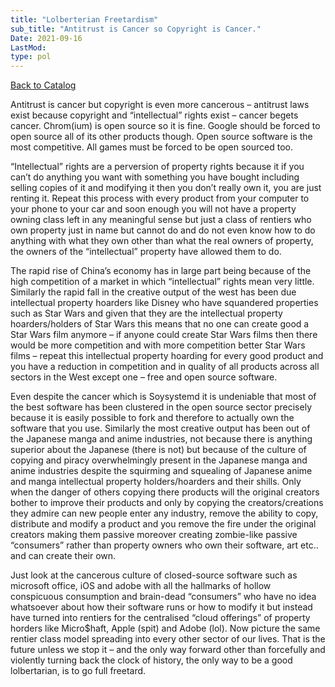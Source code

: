 ```yaml
---
title: "Lolberterian Freetardism"
sub_title: "Antitrust is Cancer so Copyright is Cancer."
Date: 2021-09-16
LastMod:
type: pol
---
```


[Back to Catalog](/)

Antitrust is cancer but copyright is even more cancerous – antitrust laws exist because copyright and “intellectual” rights exist – cancer begets cancer. Chrom(ium) is open source so it is fine. Google should be forced to open source all of its other products though. Open source software is the most competitive. All games must be forced to be open sourced too.

“Intellectual” rights are a perversion of property rights because it if you can’t do anything you want with something you have bought including selling copies of it and modifying it then you don’t really own it, you are just renting it. Repeat this process with every product from your computer to your phone to your car and soon enough you will not have a property owning class left in any meaningful sense but just a class of rentiers who own property just in name but cannot do and do not even know how to do anything with what they own other than what the real owners of property, the owners of the “intellectual” property have allowed them to do.

The rapid rise of China’s economy has in large part being because of the high competition of a market in which “intellectual” rights mean very little. Similarly the rapid fall in the creative output of the west has been due intellectual property hoarders like Disney who have squandered properties such as Star Wars and given that they are the intellectual property hoarders/holders of Star Wars this means that no one can create good a Star Wars film anymore – if anyone could create Star Wars films then there would be more competition and with more competition better Star Wars films – repeat this intellectual property hoarding for every good product and you have a reduction in competition and in quality of all products across all sectors in the West except one – free and open source software.

Even despite the cancer which is Soysystemd it is undeniable that most of the best software has been clustered in the open source sector precisely because it is easily possible to fork and therefore to actually own the software that you use. Similarly the most creative output has been out of the Japanese manga and anime industries, not because there is anything superior about the Japanese (there is not) but because of the culture of copying and piracy overwhelmingly present in the Japanese manga and anime industries despite the squirming and squealing of Japanese anime and manga intellectual property holders/hoarders and their shills. Only when the danger of others copying there products will the original creators bother to improve their products and only by copying the creators/creations they admire can new people enter any industry, remove the ability to copy, distribute and modify a product and you remove the fire under the original creators making them passive moreover creating zombie-like passive “consumers” rather than property owners who own their software, art etc.. and can create their own.

Just look at the cancerous culture of closed-source software such as microsoft office, iOS and adobe with all the hallmarks of hollow conspicuous consumption and brain-dead “consumers” who have no idea whatsoever about how their software runs or how to modify it but instead have turned into rentiers for the centralised “cloud offerings” of property horders like Micro$haft, Apple (spit) and Adobe (lol). Now picture the same rentier class model spreading into every other sector of our lives. That is the future unless we stop it – and the only way forward other than forcefully and violently turning back the clock of history, the only way to be a good lolbertarian, is to go full freetard.
